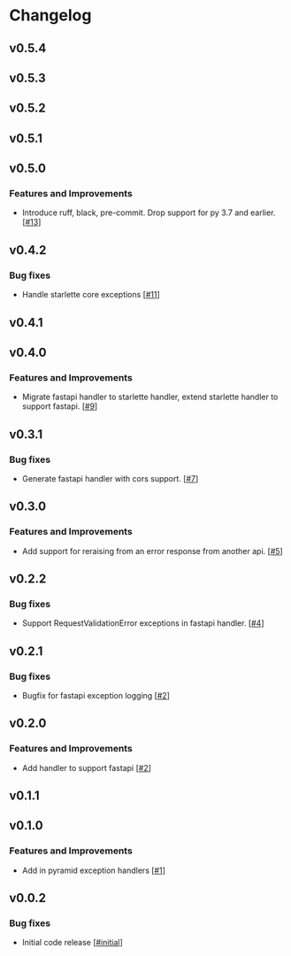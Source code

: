 # Changelog

## v0.5.4

## v0.5.3

## v0.5.2

## v0.5.1

## v0.5.0

### Features and Improvements

- Introduce ruff, black, pre-commit. Drop support for py 3.7 and earlier. [[#13](https://github.com/EdgyEdgemond/web-error/13)]

## v0.4.2

### Bug fixes

- Handle starlette core exceptions [[#11](https://github.com/EdgyEdgemond/web-error/11)]

## v0.4.1

## v0.4.0

### Features and Improvements

- Migrate fastapi handler to starlette handler, extend starlette handler to support fastapi. [[#9](https://github.com/EdgyEdgemond/web-error/9)]

## v0.3.1

### Bug fixes

- Generate fastapi handler with cors support. [[#7](https://github.com/EdgyEdgemond/web-error/7)]

## v0.3.0

### Features and Improvements

- Add support for reraising from an error response from another api. [[#5](https://github.com/EdgyEdgemond/web-error/5)]

## v0.2.2

### Bug fixes

- Support RequestValidationError exceptions in fastapi handler. [[#4](https://github.com/EdgyEdgemond/web-error/4)]

## v0.2.1

### Bug fixes

- Bugfix for fastapi exception logging [[#2](https://github.com/EdgyEdgemond/web-error/2)]

## v0.2.0

### Features and Improvements

- Add handler to support fastapi [[#2](https://github.com/EdgyEdgemond/web-error/2)]

## v0.1.1

## v0.1.0

### Features and Improvements

- Add in pyramid exception handlers [[#1](https://github.com/EdgyEdgemond/web-error/1)]

## v0.0.2

### Bug fixes

- Initial code release [[#initial](https://github.com/EdgyEdgemond/web-error/initial)]
